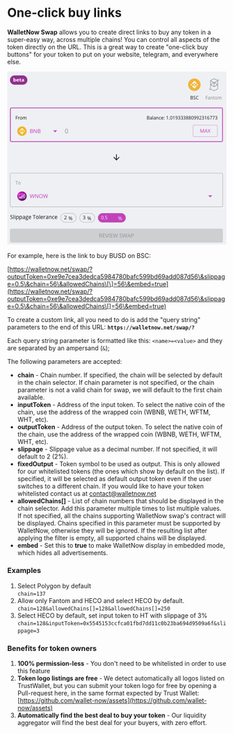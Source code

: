 # One-click buy links

**WalletNow Swap** allows you to create direct links to buy any token in a super-easy way, across multiple chains! You can control all aspects of the token directly on the URL. This is a great way to create "one-click buy buttons" for your token to put on your website, telegram, and everywhere else.

![](<../.gitbook/assets/image (81).png>)

For example, here is the link to buy BUSD on BSC:

[https://walletnow.net/swap/?outputToken=0xe9e7cea3dedca5984780bafc599bd69add087d56\&slippage=0.5\&chain=56\&allowedChains\[\]=56\&embed=true](https://walletnow.net/swap/?outputToken=0xe9e7cea3dedca5984780bafc599bd69add087d56\&slippage=0.5\&chain=56\&allowedChains\[]=56\&embed=true)

To create a custom link, all you need to do is add the "query string" parameters to the end of this URL: **`https://walletnow.net/swap/?`**

Each query string parameter is formatted like this: `<name>=<value>` and they are separated by an ampersand (`&`);

The following parameters are accepted:

* **chain** - Chain number. If specified, the chain will be selected by default in the chain selector. If chain parameter is not specified, or the chain parameter is not a valid chain for swap, we will default to the first chain available.
* **inputToken** - Address of the input token. To select the native coin of the chain, use the address of the wrapped coin (WBNB, WETH, WFTM, WHT, etc).
* **outputToken** - Address of the output token. To select the native coin of the chain, use the address of the wrapped coin (WBNB, WETH, WFTM, WHT, etc).
* **slippage** - Slippage value as a decimal number. If not specified, it will default to 2 (2%).
* **fixedOutput** - Token symbol to be used as output. This is only allowed for our whitelisted tokens (the ones which show by default on the list). If specified, it will be selected as default output token even if the user switches to a different chain. If you would like to have your token whitelisted contact us at [contact@walletnow.net](mailto:contact@walletnow.net)
* **allowedChains\[]** - List of chain numbers that should be displayed in the chain selector. Add this parameter multiple times to list multiple values. If not specified, all the chains supporting WalletNow swap's contract will be displayed. Chains specified in this parameter must be supported by WalletNow, otherwise they will be ignored. If the resulting list after applying the filter is empty, all supported chains will be displayed.
* **embed** - Set this to **true** to make WalletNow display in embedded mode, which hides all advertisements.

### Examples

1. Select Polygon by default\
   `chain=137`
2. Allow only Fantom and HECO and select HECO by default.\
   `chain=128&allowedChains[]=128&allowedChains[]=250`
3. Select HECO by default, set input token to HT with slippage of 3%\
   `chain=128&inputToken=0x5545153ccfca01fbd7dd11c0b23ba694d9509a6f&slippage=3`

### Benefits for token owners

1. **100% permission-less** - You don't need to be whitelisted in order to use this feature
2. **Token logo listings are free** - We detect automatically all logos listed on TrustWallet, but you can submit your token logo for free by opening a Pull-request here, in the same format expected by  Trust Wallet: [https://github.com/wallet-now/assets](https://github.com/wallet-now/assets)
3. **Automatically find the best deal to buy your token** - Our liquidity aggregator will find the best deal for your buyers, with zero effort.
